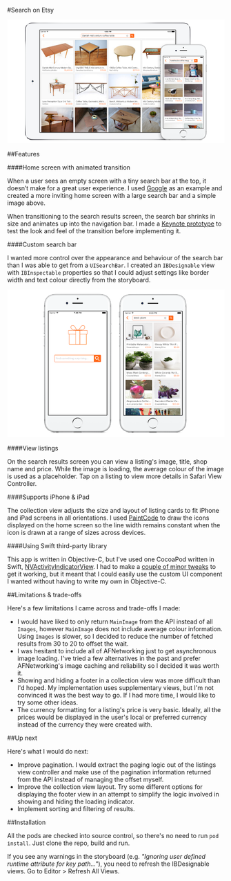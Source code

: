#Search on Etsy

![Search on Etsy screenshots](Resources/screenshot-1.png)

##Features

####Home screen with animated transition

When a user sees an empty screen with a tiny search bar at the top, it doesn’t make for a great user experience. I used [Google](https://www.google.com) as an example and created a more inviting home screen with a large search bar and a simple image above.

When transitioning to the search results screen, the search bar shrinks in size and animates up into the navigation bar. I made a [Keynote prototype](Resources/keynote-prototype.m4v) to test the look and feel of the transition before implementing it.

####Custom search bar

I wanted more control over the appearance and behaviour of the search bar than I was able to get from a `UISearchBar`. I created an `IBDesignable` view with `IBInspectable` properties so that I could adjust settings like border width and text colour directly from the storyboard.

![Search on Etsy screenshots](Resources/screenshot-2.png)

####View listings

On the search results screen you can view a listing's image, title, shop name and price. While the image is loading, the average colour of the image is used as a placeholder. Tap on a listing to view more details in Safari View Controller.

####Supports iPhone & iPad

The collection view adjusts the size and layout of listing cards to fit iPhone and iPad screens in all orientations. I used [PaintCode](http://www.paintcodeapp.com/) to draw the icons displayed on the home screen so the line width remains constant when the icon is drawn at a range of sizes across devices.

####Using Swift third-party library

This app is written in Objective-C, but I've used one CocoaPod written in Swift, [NVActivityIndicatorView](https://github.com/ninjaprox/NVActivityIndicatorView). I had to make a [couple of minor tweaks](https://github.com/stephsharp/NVActivityIndicatorView/commits/objc-fixes) to get it working, but it meant that I could easily use the custom UI component I wanted without having to write my own in Objective-C.

##Limitations & trade-offs

Here's a few limitations I came across and trade-offs I made:

- I would have liked to only return `MainImage` from the API instead of all `Images`, however `MainImage` does not include average colour information. Using `Images` is slower, so I decided to reduce the number of fetched results from 30 to 20 to offset the wait.
- I was hesitant to include all of AFNetworking just to get asynchronous image loading. I've tried a few alternatives in the past and prefer AFNetworking's image caching and reliability so I decided it was worth it.
- Showing and hiding a footer in a collection view was more difficult than I'd hoped. My implementation uses supplementary views, but I'm not convinced it was the best way to go. If I had more time, I would like to try some other ideas.
- The currency formatting for a listing's price is very basic. Ideally, all the prices would be displayed in the user's local or preferred currency instead of the currency they were created with.

##Up next

Here's what I would do next:

- Improve pagination. I would extract the paging logic out of the listings view controller and make use of the pagination information returned from the API instead of managing the offset myself.
- Improve the collection view layout. Try some different options for displaying the footer view in an attempt to simplify the logic involved in showing and hiding the loading indicator.
- Implement sorting and filtering of results.

##Installation

All the pods are checked into source control, so there's no need to run `pod install`. Just clone the repo, build and run.

If you see any warnings in the storyboard (e.g. _"Ignoring user defined runtime attribute for key path..."_), you need to refresh the IBDesignable views. Go to Editor > Refresh All Views.
